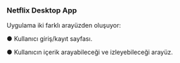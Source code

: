 ### Netflix Desktop App

Uygulama iki farklı arayüzden oluşuyor: 

● Kullanıcı giriş/kayıt sayfası. 

● Kullanıcın içerik arayabileceği ve izleyebileceği arayüz.


